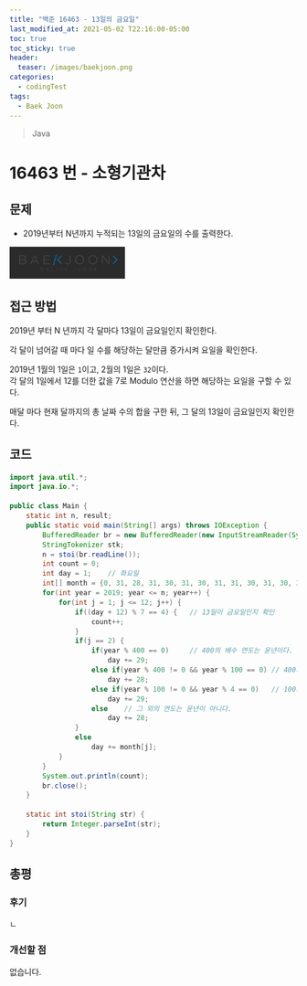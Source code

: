```yaml
---
title: "백준 16463 - 13일의 금요일"
last_modified_at: 2021-05-02 T22:16:00-05:00
toc: true
toc_sticky: true
header:
  teaser: /images/baekjoon.png
categories: 
  - codingTest
tags:
  - Baek Joon
---
```

> Java

16463 번 - 소형기관차
=============
 
## 문제
* 2019년부터 N년까지 누적되는 13일의 금요일의 수를 출력한다.

[<img src="/images/baekjoon.png" width="40%" height="40%">](https://www.acmicpc.net/problem/16463)    

## 접근 방법
2019년 부터 N 년까지 각 달마다 13일이 금요일인지 확인한다.  

각 달이 넘어갈 때 마다 일 수를 해당하는 달만큼 증가시켜 요일을 확인한다.  

2019년 1월의 1일은 `1`이고, 2월의 1일은 `32`이다.  
각 달의 1일에서 12를 더한 값을 7로 Modulo 연산을 하면 해당하는 요일을 구할 수 있다.  

매달 마다 현재 달까지의 총 날짜 수의 합을 구한 뒤, 그 달의 13일이 금요일인지 확인한다.  

## 코드
```java
import java.util.*;
import java.io.*;

public class Main {
	static int n, result;
	public static void main(String[] args) throws IOException {
		BufferedReader br = new BufferedReader(new InputStreamReader(System.in));
    	StringTokenizer stk;
    	n = stoi(br.readLine());
    	int count = 0;
    	int day = 1;	// 화요일
    	int[] month = {0, 31, 28, 31, 30, 31, 30, 31, 31, 30, 31, 30, 31};
    	for(int year = 2019; year <= n; year++) {
    		for(int j = 1; j <= 12; j++) {
    			if((day + 12) % 7 == 4) {	// 13일이 금요일인지 확인
    				count++;
    			}
    			if(j == 2) {
    				if(year % 400 == 0) 	// 400의 배수 연도는 윤년이다.
						day += 29;
					else if(year % 400 != 0 && year % 100 == 0)	// 400의 배수가 아니면서 100의 배수인 연도는 윤년이 아니다.
						day += 28;
					else if(year % 100 != 0 && year % 4 == 0)	// 100의 배수가 아니면서 4의 배수인 연도는 윤년이다.
						day += 29;
					else	// 그 외의 연도는 윤년이 아니다.
						day += 28;
    			}
    			else
    				day += month[j];
    		}
    	}
    	System.out.println(count);
    	br.close();
	}
	
	static int stoi(String str) {
    	return Integer.parseInt(str);
    }
}
```
## 총평
### 후기
ㄴ
### 개선할 점
없습니다.  

<!-- ★
<img src="/images/codingTest/bj/문제번호.PNG" width="40%" height="40%">  

-->